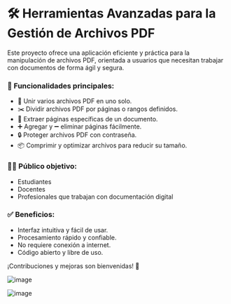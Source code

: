 # 🛠️ Herramientas Avanzadas para la Gestión de Archivos PDF

Este proyecto ofrece una aplicación eficiente y práctica para la manipulación de archivos PDF, orientada a usuarios que necesitan trabajar con documentos de forma ágil y segura.

### 🚀 Funcionalidades principales:

- 🔗 Unir varios archivos PDF en uno solo.
- ✂️ Dividir archivos PDF por páginas o rangos definidos.
- 📄 Extraer páginas específicas de un documento.
- ➕ Agregar y ➖ eliminar páginas fácilmente.
- 🔒 Proteger archivos PDF con contraseña.
- 📦 Comprimir y optimizar archivos para reducir su tamaño.

### 🧑‍💻 Público objetivo:

- Estudiantes
- Docentes
- Profesionales que trabajan con documentación digital

### ✅ Beneficios:

- Interfaz intuitiva y fácil de usar.
- Procesamiento rápido y confiable.
- No requiere conexión a internet.
- Código abierto y libre de uso.


¡Contribuciones y mejoras son bienvenidas! 🚀

![image](https://github.com/user-attachments/assets/ea7f20ab-e31e-498b-aaf7-eb614403cdbd)

![image](https://github.com/user-attachments/assets/7000da72-a0e9-4813-893e-e545e745aafc)
